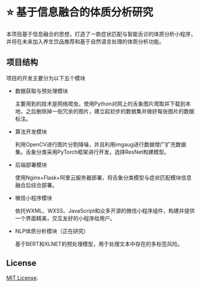 # :star: 基于信息融合的体质分析研究

本项目基于信息融合的思想，打造了一款症状匹配与智能舌诊的体质分析小程序，并将在未来加入养生饮品推荐和基于自然语言处理的体质分析功能。

##  项目结构
项目的开发主要分为以下五个模块

- 数据获取与预处理模块

    主要用到的技术是网络爬虫，使用Python对网上的舌象图片爬取并下载到本地，之后删除掉一些冗余的图片，建立起初步的数据集并做好每张图片的数据标注。
- 算法开发模块

    利用OpenCV进行图片分割降噪，并且利用imgaug进行数据增广扩充数据集。舌象分类采用PyTorch框架进行开发，选择ResNet构建模型。

- 后端部署模块

    使用Nginx+Flask+阿里云服务器部署，将舌象分类模型与症状匹配模块信息融合后综合部署。

- 微信小程序模块

    依托WXML、WXSS、JavaScript和众多开源的微信小程序组件，构建并提供一个界面精美，交互友好的小程序给用户。

- NLP体质分析模块（正在研究）

    基于BERT和XLNET的预处理模型，用于处理文本中存在的多标签风险。

## License

[MIT License](https://github.com/charfole/HeyConstitution/blob/master/LICENSE).
